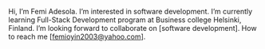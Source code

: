 Hi, 
I’m Femi Adesola.
I’m interested in software development.
I’m currently learning Full-Stack Development program at Business college Helsinki, Finland.
I’m looking forward to collaborate on [software development].
How to reach me [femioyin2003@yahoo.com].


